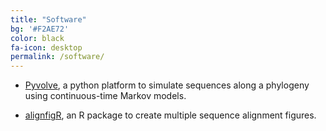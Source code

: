 ```yaml
---
title: "Software"
bg: '#F2AE72'
color: black
fa-icon: desktop
permalink: /software/
---
```


+ [Pyvolve](https://sjspielman.github.io/pyvolve), a python platform to simulate sequences along a phylogeny using continuous-time Markov models.

+ [alignfigR](https://sjspielman.github.io/alignfigR), an R package to create multiple sequence alignment figures.


